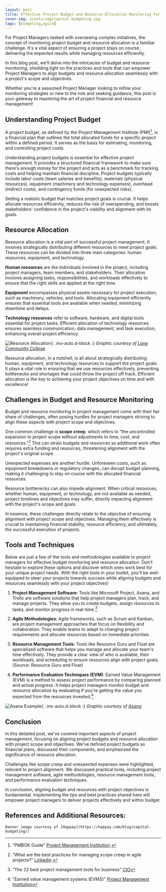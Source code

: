 ```yaml
---
layout: post
title: Effective Project Budget and Resource Allocation Monitoring for Project Managers
cover-img: assets/img/capital-budgeting.jpg
tags: [budgeting,agile]
---
```


For Project Managers tasked with overseeing complex initiatives, the concept of monitoring project budget and resource allocation is a familiar challenge. It's a vital aspect of ensuring a project stays on course, delivering the expected results while managing resources efficiently.

In this blog post, we’ll delve into the intricacies of budget and resource monitoring, shedding light on the practices and tools that can empower Project Managers to align budgets and resource allocation seamlessly with a project's scope and objectives.

Whether you're a seasoned Project Manager looking to refine your monitoring strategies or new to the role and seeking guidance, this post is your gateway to mastering the art of project financial and resource management!


## Understanding Project Budget

A project budget, as defined by the Project Management Institute (PMI)[^1], is a financial plan that outlines the total allocated funds for a specific project within a defined period. It serves as the basis for estimating, monitoring, and controlling project costs.

Understanding project budgets is essential for effective project management. It provides a structured financial framework to make sure there's enough money for the project and acts as a benchmark for tracking costs and helping maintain financial discipline. Project budgets typically include labor costs (team salaries and benefits), materials (physical resources), equipment (machinery and technology expenses), overhead (indirect costs), and contingency funds (for unexpected risks).

Setting a realistic budget that matches project goals is crucial. It helps allocate resources efficiently, reduces the risk of overspending, and boosts stakeholders' confidence in the project's viability and alignment with its goals.


## Resource Allocation

Resource allocation is a vital part of successful project management. It involves strategically distributing different resources to meet project goals. These resources can be divided into three main categories: human resources, equipment, and technology.

**Human resources** are the individuals involved in the project, including project managers, team members, and stakeholders. Their allocation involves assigning tasks, responsibilities, and workloads effectively to ensure that the right skills are applied at the right time.

**Equipment** encompasses physical assets necessary for project execution, such as machinery, vehicles, and tools. Allocating equipment efficiently ensures that essential tools are available when needed, minimizing downtime and delays.

**Technology resources** refer to software, hardware, and digital tools essential for project tasks. Efficient allocation of technology resources ensures seamless communication, data management, and task execution, enhancing overall project efficiency.

![Resource Allocation](/agile-blog/assets/img/planning_and_resource_allocation.png){: .mx-auto.d-block :}
*Graphic courtesy of [Lane Community College](https://www.lanecc.edu/about-lane/institutional-effectiveness/resource-allocation-and-budget-development)*


Resource allocation, in a nutshell, is all about strategically distributing human, equipment, and technology resources to support the project goals. It plays a vital role in ensuring that we use resources effectively, preventing bottlenecks and shortages that could throw the project off track. Efficient allocation is the key to achieving your project objectives on time and with excellence!

## Challenges in Budget and Resource Monitoring

Budget and resource monitoring in project management come with their fair share of challenges, often posing hurdles for project managers striving to align these aspects with project scope and objectives.

One common challenge is **scope creep**, which refers to "the uncontrolled expansion to project scope without adjustments to time, cost, and resources."[^2] This can strain budgets and resources as additional work often requires extra funding and resources, threatening alignment with the project's original scope.

Unexpected expenses are another hurdle. Unforeseen costs, such as equipment breakdowns or regulatory changes, can disrupt budget planning, making it challenging to stay on course with the allocated financial resources.

Resource bottlenecks can also impede alignment. When critical resources, whether human, equipment, or technology, are not available as needed, project timelines and objectives may suffer, directly impacting alignment with the project's scope and goals.

In essence, these challenges directly relate to the objective of ensuring alignment with project scope and objectives. Managing them effectively is crucial to maintaining financial stability, resource efficiency, and ultimately, the successful execution of projects.

## Tools and Techniques

Below are just a few of the tools and methodologies available to project managers for effective budget monitoring and resource allocation. Don't hesitate to explore these options and discover which ones work best for your unique project needs. With the right tools in your toolkit, you'll be well-equipped to steer your projects towards success while aligning budgets and resources seamlessly with your project objectives!

1. **Project Management Software**: Tools like Microsoft Project, Asana, and Trello are software solutions that help project managers plan, track, and manage projects. They allow you to create budgets, assign resources to tasks, and monitor progress in real-time.[^3]

2. **Agile Methodologies**: Agile frameworks, such as Scrum and Kanban, are project management approaches that focus on flexibility and collaboration. They enable teams to adapt to changing project requirements and allocate resources based on immediate priorities.

3. **Resource Management Tools**: Tools like Resource Guru and Float are specialized software that helps you manage and allocate your team's time effectively. They provide a clear view of who is available, their workloads, and scheduling to ensure resources align with project goals. (Source: Resource Guru and Float)

4. **Performance Evaluation Techniques (EVM)**: Earned Value Management (EVM) is a method to assess project performance by comparing planned and actual progress. It helps project managers monitor budget and resource allocation by evaluating if you're getting the value you expected from the resources invested.[^4]

![Asana Example](/agile-blog/assets/img/asana-planning.png){: .mx-auto.d-block :}
*Graphic courtesy of [Asana](https://asana.com/resources/project-budget)*

## Conclusion

In this detailed post, we've covered important aspects of project management, focusing on aligning project budgets and resource allocation with project scope and objectives. We've defined project budgets as financial plans, discussed their components, and emphasized the significance of resource allocation.

Challenges like scope creep and unexpected expenses were highlighted, relevant to project alignment. We discussed practical tools, including project management software, agile methodologies, resource management tools, and performance evaluation techniques.

In conclusion, aligning budget and resources with project objectives is fundamental. Implementing the tips and best practices shared here will empower project managers to deliver projects effectively and within budget.

## References and Additional Resources:

[^1]: “PMBOK Guide” [Project Management Institution](http://lms.aambc.edu.et:8080/xmlui/bitstream/handle/123456789/160/PROJECT%20MANAGEMENT%20BODY%20OF%20KNOWLEDGE%20(PMBOK%20GUIDE)%20(%20PDFDrive.com%20).pdf?sequence=1).
[^2]: “What are the best practices for managing scope creep in agile projects?” [Linkedin](https://www.linkedin.com/advice/0/what-best-practices-managing-scope).
[^3]: “The 22 best project management tools for business” [CIO](https://www.cio.com/article/230825/essential-project-management-tools.html)
[^4]: “Earned value management systems (EVMS)” [Project Management Institution](https://www.pmi.org/learning/library/earned-value-management-systems-analysis-8026)
  
  
~~~
Banner image courtesy of [Happay](https://happay.com/blog/capital-budgeting/)
~~~
